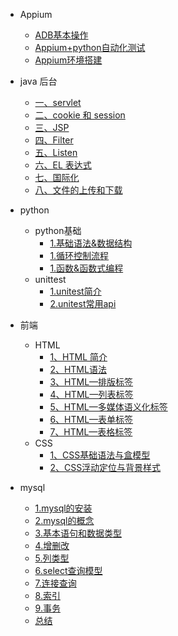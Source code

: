 - Appium
	- [ADB基本操作](Appium/adb基本命令.md)
	- [Appium+python自动化测试](Appium/python自动化测试.md)
	- [Appium环境搭建](Appium/Appium环境搭建.md)

	
	

- java 后台
	- [一、servlet](java后台/一、servlet.md)
	- [二、cookie 和 session ](java后台/二、cookie和session.md)
	- [三、JSP ](java后台/三、JSP.md)
	- [四、Filter](java后台/四、Filter.md)
	- [五、Listen ](java后台/五、Listen.md)
	- [六、EL 表达式](java后台/六、EL表达式.md)
	- [七、国际化](java后台/七、国际化.md)
	- [八、文件的上传和下载](java后台/八、文件的上传和下载.md)
  
	
  
- python
	- python基础
      - [1.基础语法&数据结构](python\\python基础\\1.基础语法&数据结构.md)
      - [1.循环控制流程](python/python基础/2.循环控制流程.md)
      - [1.函数&函数式编程](python/python基础/3.函数&函数式编程.md)
	- unittest
      - [1.unitest简介](python\\unittest\\1.unittest简介.md)
      - [2.unitest常用api](python\\unittest\\2.unittest常用api.md)
  

- 前端
	- HTML
    	- [1、HTML 简介](前端\\1.HTML\\1、HTML简介.md)
    	- [2、HTML语法](前端\\1.HTML\\2、HTML语法.md)
    	- [3、HTML—排版标签](前端\\1.HTML\\3、HTML—排版标签.md)
    	- [4、HTML—列表标签](前端\\1.HTML\\4、HTML—列表标签.md)
    	- [5、HTML—多媒体语义化标签](前端\\1.HTML\\5、HTML—多媒体语义化标签.md)
    	- [6、HTML—表单标签](前端\\1.HTML\\6、HTML—表单标签.md)
    	- [7、HTML—表格标签](前端\\1.HTML\\7、HTML—表格标签.md)
	- CSS
    	- [1、CSS基础语法与盒模型](前端\\2.CSS\\1、CSS基础语法与盒模型.md)
    	- [2、CSS浮动定位与背景样式](前端\\2.CSS\\2、CSS浮动定位与背景样式.md)

- mysql
	- [1.mysql的安装](数据库\\1.mysql的安装.md)
	- [2.mysql的概念](数据库\\2.mysql的概念.md)
	- [3.基本语句和数据类型](数据库\\3.基本语句和数据类型.md)
	- [4.增删改](数据库\\4.增删改.md)
	- [5.列类型](数据库\\5.列类型.md)
	- [6.select查询模型](数据库\\6.select查询模型.md)
	- [7.连接查询](数据库\\7.连接查询.md)
	- [8.索引](数据库\\8.索引.md)
	- [9.事务](数据库\\9.事务.md)
    - [总结](数据库\\总结.md)  
